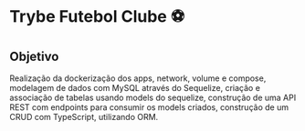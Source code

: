 # Trybe Futebol Clube ⚽

## Objetivo
Realização da dockerização dos apps, network, volume e compose, modelagem de dados com MySQL através do Sequelize, criação e associação de tabelas usando models do sequelize, construção de uma API REST com endpoints para consumir os models criados, construção de um CRUD com TypeScript, utilizando ORM.

